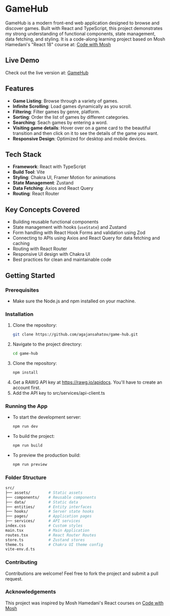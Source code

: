 # GameHub

GameHub is a modern front-end web application designed to browse and discover games. Built with React and TypeScript, this project demonstrates my strong understanding of functional components, state management, data fetching, and styling. It is a code-along learning project based on Mosh Hamedani's "React 18" course at: [Code with Mosh](https://codewithmosh.com/)

## Live Demo

Check out the live version at: [GameHub](https://game-hub-three-kohl.vercel.app/)

## Features

- **Game Listing**: Browse through a variety of games.
- **Infinite Scrolling**: Load games dynamically as you scroll.
- **Filtering**: Filter games by genre, platform.
- **Sorting**: Order the list of games by different categories.
- **Searching**: Seach games by entering a word.
- **Visiting game details**: Hover over on a game card to the beautiful transition and then click on it to see the details of the game you want.
- **Responsive Design**: Optimized for desktop and mobile devices.

## Tech Stack

- **Framework**: React with TypeScript
- **Build Tool**: Vite
- **Styling**: Chakra UI, Framer Motion for animations
- **State Management**: Zustand
- **Data Fetching**: Axios and React Query
- **Routing**: React Router

## Key Concepts Covered

- Building reusable functional components
- State management with hooks (`useState`) and Zustand
- Form handling with React Hook Forms and validation using Zod
- Connecting to APIs using Axios and React Query for data fetching and caching
- Routing with React Router
- Responsive UI design with Chakra UI
- Best practices for clean and maintainable code

## Getting Started

### Prerequisites

- Make sure the Node.js and npm installed on your machine.

### Installation

1. Clone the repository:
   ```bash
   git clone https://github.com/agajansahatov/game-hub.git
   ```
2. Navigate to the project directory:
   ```bash
   cd game-hub
   ```
3. Clone the repository:
   ```bash
   npm install
   ```
4. Get a RAWG API key at https://rawg.io/apidocs. You'll have to create an account first.
5. Add the API key to src/services/api-client.ts

### Running the App

- To start the development server:

  ```bash
  npm run dev
  ```

- To build the project:

  ```bash
  npm run build
  ```

- To preview the production build:

  ```bash
  npm run preview
  ```

### Folder Structure

```bash
src/
├── assets/        # Static assets
├── components/    # Reusable components
├── data/          # Static data
├── entities/      # Entity interfaces
├── hooks/         # Server state hooks
├── pages/         # Application pages
├── services/      # API services
index.css          # Custom styles
main.tsx           # Main Application
routes.tsx         # React Router Routes
store.ts           # Zustand stores
theme.ts           # Chakra UI theme config
vite-env.d.ts
```

### Contributing

Contributions are welcome! Feel free to fork the project and submit a pull request.

### Acknowledgements

This project was inspired by Mosh Hamedani's React courses on [Code with Mosh](https://codewithmosh.com/)
